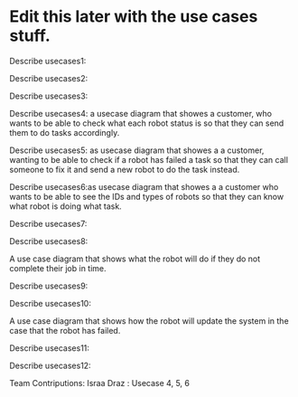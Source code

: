 # Edit this later with the use cases stuff.

Describe usecases1:



Describe usecases2:



Describe usecases3:






Describe usecases4: a usecase diagram that showes  a customer, who wants  to be able to check what each robot status is so that they can send them to do tasks accordingly.



Describe usecases5: as usecase diagram that showes a a customer, wanting to be able to check if a robot has failed a task so that they can  call someone to fix it and send a new robot to do the task instead.



Describe usecases6:as usecase diagram that showes a a customer who wants to be able to see the IDs and types of robots so that they can know what robot is doing what task.



Describe usecases7:



Describe usecases8:

A use case diagram that shows what the robot will do if they do not complete their job in time.

Describe usecases9:



Describe usecases10:

A use case diagram that shows how the robot will update the system in the case that the robot has failed.

Describe usecases11:



Describe usecases12:



Team Contriputions: 
Israa Draz : Usecase 4, 5, 6

